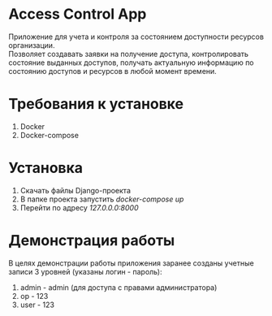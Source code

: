 # Access Control App
Приложение для учета и контроля за состоянием доступности ресурсов организации.<br>
Позволяет создавать заявки на получение доступа, контролировать состояние выданных доступов, получать актуальную информацию по состоянию доступов и ресурсов в любой момент времени.

# Требования к установке
1. Docker
2. Docker-compose

# Установка
1. Скачать файлы Django-проекта
2. В папке проекта запустить <i>docker-compose up</i>
3. Перейти по адресу <i>127.0.0.0:8000</i>

# Демонстрация работы
В целях демонстрации работы приложения заранее созданы учетные записи 3 уровней (указаны логин - пароль):
1. admin - admin (для доступа с правами администратора)
2. op - 123
3. user - 123

